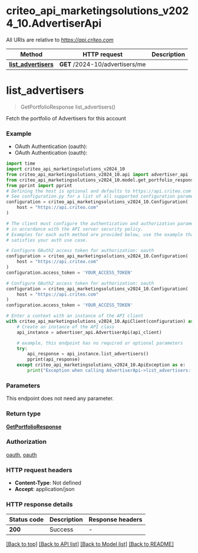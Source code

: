 # criteo_api_marketingsolutions_v2024_10.AdvertiserApi

All URIs are relative to *https://api.criteo.com*

Method | HTTP request | Description
------------- | ------------- | -------------
[**list_advertisers**](AdvertiserApi.md#list_advertisers) | **GET** /2024-10/advertisers/me | 


# **list_advertisers**
> GetPortfolioResponse list_advertisers()



Fetch the portfolio of Advertisers for this account

### Example

* OAuth Authentication (oauth):
* OAuth Authentication (oauth):

```python
import time
import criteo_api_marketingsolutions_v2024_10
from criteo_api_marketingsolutions_v2024_10.api import advertiser_api
from criteo_api_marketingsolutions_v2024_10.model.get_portfolio_response import GetPortfolioResponse
from pprint import pprint
# Defining the host is optional and defaults to https://api.criteo.com
# See configuration.py for a list of all supported configuration parameters.
configuration = criteo_api_marketingsolutions_v2024_10.Configuration(
    host = "https://api.criteo.com"
)

# The client must configure the authentication and authorization parameters
# in accordance with the API server security policy.
# Examples for each auth method are provided below, use the example that
# satisfies your auth use case.

# Configure OAuth2 access token for authorization: oauth
configuration = criteo_api_marketingsolutions_v2024_10.Configuration(
    host = "https://api.criteo.com"
)
configuration.access_token = 'YOUR_ACCESS_TOKEN'

# Configure OAuth2 access token for authorization: oauth
configuration = criteo_api_marketingsolutions_v2024_10.Configuration(
    host = "https://api.criteo.com"
)
configuration.access_token = 'YOUR_ACCESS_TOKEN'

# Enter a context with an instance of the API client
with criteo_api_marketingsolutions_v2024_10.ApiClient(configuration) as api_client:
    # Create an instance of the API class
    api_instance = advertiser_api.AdvertiserApi(api_client)

    # example, this endpoint has no required or optional parameters
    try:
        api_response = api_instance.list_advertisers()
        pprint(api_response)
    except criteo_api_marketingsolutions_v2024_10.ApiException as e:
        print("Exception when calling AdvertiserApi->list_advertisers: %s\n" % e)
```


### Parameters
This endpoint does not need any parameter.

### Return type

[**GetPortfolioResponse**](GetPortfolioResponse.md)

### Authorization

[oauth](../README.md#oauth), [oauth](../README.md#oauth)

### HTTP request headers

 - **Content-Type**: Not defined
 - **Accept**: application/json


### HTTP response details

| Status code | Description | Response headers |
|-------------|-------------|------------------|
**200** | Success |  -  |

[[Back to top]](#) [[Back to API list]](../README.md#documentation-for-api-endpoints) [[Back to Model list]](../README.md#documentation-for-models) [[Back to README]](../README.md)

